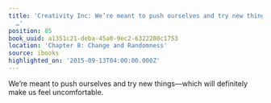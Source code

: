```yaml
---
title: 'Creativity Inc: We’re meant to push ourselves and try new things—which will
  …'
position: 85
book_uuid: a1351c21-deba-45a0-9ec2-6322200c1753
location: 'Chapter 8: Change and Randomness'
source: ibooks
highlighted_on: '2015-09-13T04:00:00.000Z'
---
```


We’re meant to push ourselves and try new things—which will definitely make us feel uncomfortable.